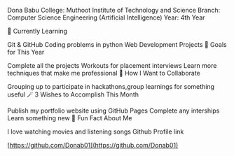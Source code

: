 Dona Babu
College: Muthoot Institute of Technology and Science
Branch: Computer Science Engineering (Artificial Intelligence)
Year: 4th Year

🌱 Currently Learning

Git & GitHub
Coding problems in python
Web Development Projects
🎯 Goals for This Year

Complete all the projects 
Workouts for placement interviews
Learn more techniques that make me professional
👯 How I Want to Collaborate

Grouping up to participate in hackathons,group learnings for something useful
🪄 3 Wishes to Accomplish This Month

Publish my portfolio website using GitHub Pages
Complete any interships
Learn something new
💬 Fun Fact About Me

I love watching movies and listening songs
Github Profile link

[https://github.com/Donab01](https://github.com/Donab01)
